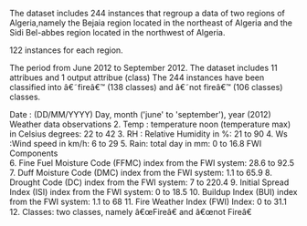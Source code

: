The dataset includes 244 instances that regroup a data of two regions of Algeria,namely the Bejaia region located in the northeast of Algeria and the Sidi Bel-abbes region located in the northwest of Algeria.

122 instances for each region. 

The period from June 2012 to September 2012. 
The dataset includes 11 attribues and 1 output attribue (class)
The 244 instances have been classified into â€˜fireâ€™ (138 classes) and â€˜not fireâ€™ (106 classes) classes.

 Date : (DD/MM/YYYY) Day, month ('june' to 'september'), year (2012)
Weather data observations 
2. Temp : temperature noon (temperature max)  in Celsius degrees: 22 to 42
3. RH : Relative Humidity in %: 21 to 90 
4. Ws :Wind speed in km/h: 6 to 29 
5. Rain: total day in mm: 0 to 16.8
FWI Components  
6. Fine Fuel Moisture Code (FFMC) index from the FWI system: 28.6 to 92.5 
7. Duff Moisture Code (DMC) index from the FWI system: 1.1 to 65.9 
8. Drought Code (DC) index from the FWI system:  7 to 220.4
9. Initial Spread Index (ISI) index from the FWI system: 0 to 18.5 
10. Buildup Index (BUI) index from the FWI system: 1.1 to 68
11. Fire Weather Index (FWI) Index: 0 to 31.1
12. Classes: two classes, namely   â€œFireâ€ and â€œnot Fireâ€
